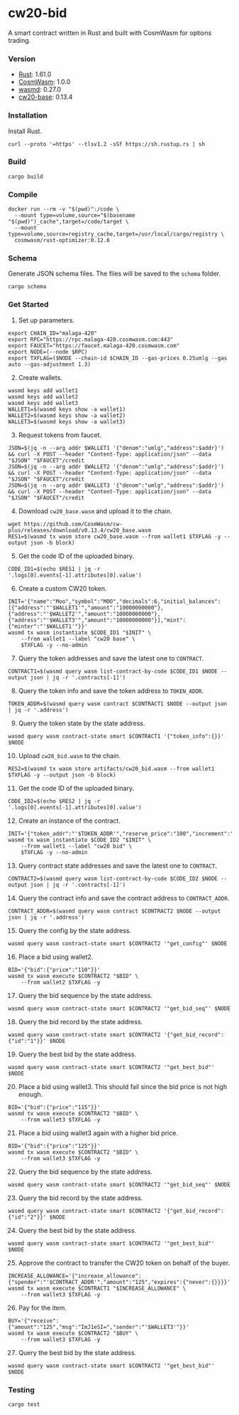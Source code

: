 # cw20-bid
A smart contract written in Rust and built with CosmWasm for options trading.

### Version
- [Rust](https://www.rust-lang.org/): 1.61.0
- [CosmWasm](https://cosmwasm.com/): 1.0.0
- [wasmd](https://github.com/CosmWasm/wasmd): 0.27.0
- [cw20-base](https://github.com/CosmWasm/cw-plus): 0.13.4

### Installation
Install Rust.
```
curl --proto '=https' --tlsv1.2 -sSf https://sh.rustup.rs | sh
```

### Build
```
cargo build
```

### Compile
```
docker run --rm -v "$(pwd)":/code \
  --mount type=volume,source="$(basename "$(pwd)")_cache",target=/code/target \
  --mount type=volume,source=registry_cache,target=/usr/local/cargo/registry \
  cosmwasm/rust-optimizer:0.12.6
```

### Schema
Generate JSON schema files. The files will be saved to the `schema` folder.
```
cargo schema
```

### Get Started
1. Set up parameters.
```
export CHAIN_ID="malaga-420"
export RPC="https://rpc.malaga-420.cosmwasm.com:443"
export FAUCET="https://faucet.malaga-420.cosmwasm.com"
export NODE=(--node $RPC)
export TXFLAG=($NODE --chain-id $CHAIN_ID --gas-prices 0.25umlg --gas auto --gas-adjustment 1.3)
```

2. Create wallets.
```
wasmd keys add wallet1
wasmd keys add wallet2
wasmd keys add wallet3
WALLET1=$(wasmd keys show -a wallet1)
WALLET2=$(wasmd keys show -a wallet2)
WALLET3=$(wasmd keys show -a wallet3)
```

3. Request tokens from faucet.
```
JSON=$(jq -n --arg addr $WALLET1 '{"denom":"umlg","address":$addr}') && curl -X POST --header "Content-Type: application/json" --data "$JSON" "$FAUCET"/credit
JSON=$(jq -n --arg addr $WALLET2 '{"denom":"umlg","address":$addr}') && curl -X POST --header "Content-Type: application/json" --data "$JSON" "$FAUCET"/credit
JSON=$(jq -n --arg addr $WALLET3 '{"denom":"umlg","address":$addr}') && curl -X POST --header "Content-Type: application/json" --data "$JSON" "$FAUCET"/credit
```

4. Download `cw20_base.wasm` and upload it to the chain.
```
wget https://github.com/CosmWasm/cw-plus/releases/download/v0.13.4/cw20_base.wasm
RES1=$(wasmd tx wasm store cw20_base.wasm --from wallet1 $TXFLAG -y --output json -b block)
```

5. Get the code ID of the uploaded binary.
```
CODE_ID1=$(echo $RES1 | jq -r '.logs[0].events[-1].attributes[0].value')
```

6. Create a custom CW20 token.
```
INIT='{"name":"Moo","symbol":"MOO","decimals":6,"initial_balances":[{"address":"'$WALLET1'","amount":"10000000000"},{"address":"'$WALLET2'","amount":"10000000000"},{"address":"'$WALLET3'","amount":"10000000000"}],"mint":{"minter":"'$WALLET1'"}}'
wasmd tx wasm instantiate $CODE_ID1 "$INIT" \
    --from wallet1 --label "cw20 base" \
    $TXFLAG -y --no-admin
```

7. Query the token addresses and save the latest one to `CONTRACT`.
```
CONTRACT1=$(wasmd query wasm list-contract-by-code $CODE_ID1 $NODE --output json | jq -r '.contracts[-1]')
```

8. Query the token info and save the token address to `TOKEN_ADDR`.
```
TOKEN_ADDR=$(wasmd query wasm contract $CONTRACT1 $NODE --output json | jq -r '.address')
```

9. Query the token state by the state address.
```
wasmd query wasm contract-state smart $CONTRACT1 '{"token_info":{}}' $NODE
```

10. Upload `cw20_bid.wasm` to the chain.
```
RES2=$(wasmd tx wasm store artifacts/cw20_bid.wasm --from wallet1 $TXFLAG -y --output json -b block)
```

11. Get the code ID of the uploaded binary.
```
CODE_ID2=$(echo $RES2 | jq -r '.logs[0].events[-1].attributes[0].value')
```

12. Create an instance of the contract.
```
INIT='{"token_addr":"'$TOKEN_ADDR'","reserve_price":"100","increment":"10","duration_in_blocks":"50"}'
wasmd tx wasm instantiate $CODE_ID2 "$INIT" \
    --from wallet1 --label "cw20 bid" \
    $TXFLAG -y --no-admin
```

13. Query contract state addresses and save the latest one to `CONTRACT`.
```
CONTRACT2=$(wasmd query wasm list-contract-by-code $CODE_ID2 $NODE --output json | jq -r '.contracts[-1]')
```

14. Query the contract info and save the contract address to `CONTRACT_ADDR`.
```
CONTRACT_ADDR=$(wasmd query wasm contract $CONTRACT2 $NODE --output json | jq -r '.address')
```

15. Query the config by the state address.
```
wasmd query wasm contract-state smart $CONTRACT2 '"get_config"' $NODE
```

16. Place a bid using wallet2.
```
BID='{"bid":{"price":"110"}}'
wasmd tx wasm execute $CONTRACT2 "$BID" \
    --from wallet2 $TXFLAG -y
```

17. Query the bid sequence by the state address.
```
wasmd query wasm contract-state smart $CONTRACT2 '"get_bid_seq"' $NODE
```

18. Query the bid record by the state address.
```
wasmd query wasm contract-state smart $CONTRACT2 '{"get_bid_record":{"id":"1"}}' $NODE
```

19. Query the best bid by the state address.
```
wasmd query wasm contract-state smart $CONTRACT2 '"get_best_bid"' $NODE
```

20. Place a bid using wallet3. This should fail since the bid price is not high enough.
```
BID='{"bid":{"price":"115"}}'
wasmd tx wasm execute $CONTRACT2 "$BID" \
    --from wallet3 $TXFLAG -y
```

21. Place a bid using wallet3 again with a higher bid price.
```
BID='{"bid":{"price":"125"}}'
wasmd tx wasm execute $CONTRACT2 "$BID" \
    --from wallet3 $TXFLAG -y
```

22. Query the bid sequence by the state address.
```
wasmd query wasm contract-state smart $CONTRACT2 '"get_bid_seq"' $NODE
```

23. Query the bid record by the state address.
```
wasmd query wasm contract-state smart $CONTRACT2 '{"get_bid_record":{"id":"2"}}' $NODE
```

24. Query the best bid by the state address.
```
wasmd query wasm contract-state smart $CONTRACT2 '"get_best_bid"' $NODE
```

25. Approve the contract to transfer the CW20 token on behalf of the buyer.
```
INCREASE_ALLOWANCE='{"increase_allowance":{"spender":"'$CONTRACT_ADDR'","amount":"125","expires":{"never":{}}}}'
wasmd tx wasm execute $CONTRACT1 "$INCREASE_ALLOWANCE" \
    --from wallet3 $TXFLAG -y
```

26. Pay for the item.
```
BUY='{"receive":{"amount":"125","msg":"ImJ1eSI=","sender":"'$WALLET3'"}}'
wasmd tx wasm execute $CONTRACT2 "$BUY" \
    --from wallet3 $TXFLAG -y
```

27. Query the best bid by the state address.
```
wasmd query wasm contract-state smart $CONTRACT2 '"get_best_bid"' $NODE
```

### Testing
```
cargo test
```